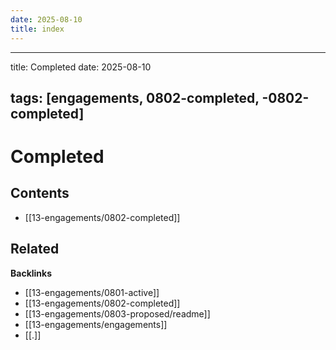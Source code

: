 ```yaml
---
date: 2025-08-10
title: index
---
```

---
title: Completed
date: 2025-08-10

tags: [engagements, 0802-completed, -0802-completed]
---
# Completed

<!-- AUTO-TOC:START -->

## Contents
- [[13-engagements/0802-completed]]

<!-- AUTO-TOC:END -->


<!-- RELATED:START -->

## Related
**Backlinks**
- [[13-engagements/0801-active]]
- [[13-engagements/0802-completed]]
- [[13-engagements/0803-proposed/readme]]
- [[13-engagements/engagements]]
- [[.]]

<!-- RELATED:END -->

